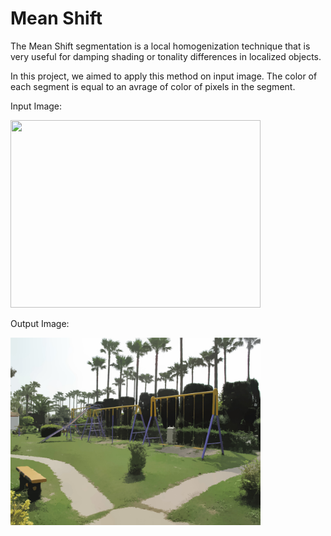 # **Mean Shift**

The Mean Shift segmentation is a local homogenization technique that is very useful for damping shading or tonality differences in localized objects. 

In this project, we aimed to apply this method on input image. The color of each segment is equal to an avrage of color of pixels in the segment.

Input Image:

<img src="park.jpg" width="400" height="300">

Output Image:

<img src="result.jpg" width="400" height="300">
